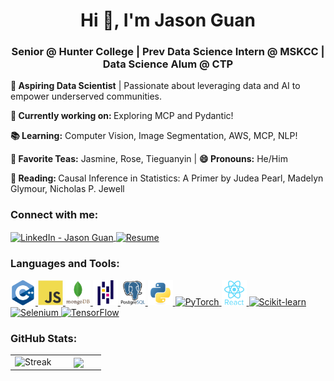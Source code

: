 <h1 align="center">Hi 👋, I'm Jason Guan</h1>
<h3 align="center">Senior @ Hunter College | Prev Data Science Intern @ MSKCC | Data Science Alum @ CTP</h3>

<p>
  <strong>🏫 Aspiring Data Scientist</strong> | Passionate about leveraging data and AI to empower underserved communities.
</p>
<p>
  <strong>🚀 Currently working on: </strong> Exploring MCP and Pydantic!
</p>
<p>
  <strong>📚 Learning:</strong> Computer Vision, Image Segmentation, AWS, MCP, NLP!
</p>
<p>
   <strong>🍵 Favorite Teas:</strong> Jasmine, Rose, Tieguanyin | <strong>😄 Pronouns:</strong> He/Him 
</p>
<p>
  <strong>📖 Reading: </strong> Causal Inference in Statistics: A Primer by Judea Pearl, Madelyn Glymour, Nicholas P. Jewell
</p>


<h3 align="left">Connect with me:</h3>
<p align="left">
  <a href="https://www.linkedin.com/in/jiaxiong-guan/" target="blank">
    <img align="center" src="https://raw.githubusercontent.com/rahuldkjain/github-profile-readme-generator/master/src/images/icons/Social/linked-in-alt.svg" alt="LinkedIn - Jason Guan" height="40" width="40" />
  </a>
  <a href="https://github.com/Jguan10/Resume/blob/main/Resume.pdf">
    <img align="center" src = "https://cdn.iconscout.com/icon/free/png-512/free-resume-icon-download-in-svg-png-gif-file-formats--cv-profile-biodata-portfolio-jobs-job-services-pack-carriers-icons-1650445.png?f=webp&w=256" alt = "Resume" height = "40" width = "40"/>
  </a>
  <!-- Add other social links here if needed -->
</p>

<h3 align="left">Languages and Tools:</h3>
<p align="left">
  <a href="https://www.w3schools.com/cpp/" target="_blank" rel="noreferrer">
    <img src="https://raw.githubusercontent.com/devicons/devicon/master/icons/cplusplus/cplusplus-original.svg" alt="C++" width="40" height="40"/>
  </a> 
  <a href="https://developer.mozilla.org/en-US/docs/Web/JavaScript" target="_blank" rel="noreferrer">
    <img src="https://raw.githubusercontent.com/devicons/devicon/master/icons/javascript/javascript-original.svg" alt="JavaScript" width="40" height="40"/>
  </a>
  <a href="https://www.mongodb.com/" target="_blank" rel="noreferrer">
    <img src="https://raw.githubusercontent.com/devicons/devicon/master/icons/mongodb/mongodb-original-wordmark.svg" alt="MongoDB" width="40" height="40"/>
  </a> 
  <a href="https://pandas.pydata.org/" target="_blank" rel="noreferrer">
    <img src="https://raw.githubusercontent.com/devicons/devicon/2ae2a900d2f041da66e950e4d48052658d850630/icons/pandas/pandas-original.svg" alt="Pandas" width="40" height="40"/>
  </a>
  <a href="https://www.postgresql.org" target="_blank" rel="noreferrer">
    <img src="https://raw.githubusercontent.com/devicons/devicon/master/icons/postgresql/postgresql-original-wordmark.svg" alt="PostgreSQL" width="40" height="40"/>
  </a>
  <a href="https://www.python.org" target="_blank" rel="noreferrer">
    <img src="https://raw.githubusercontent.com/devicons/devicon/master/icons/python/python-original.svg" alt="Python" width="40" height="40"/>
  </a>
  <a href="https://pytorch.org/" target="_blank" rel="noreferrer">
    <img src="https://www.vectorlogo.zone/logos/pytorch/pytorch-icon.svg" alt="PyTorch" width="40" height="40"/>
  </a>
  <a href="https://reactjs.org/" target="_blank" rel="noreferrer">
    <img src="https://raw.githubusercontent.com/devicons/devicon/master/icons/react/react-original-wordmark.svg" alt="React" width="40" height="40"/>
  </a>
  <a href="https://scikit-learn.org/" target="_blank" rel="noreferrer">
    <img src="https://upload.wikimedia.org/wikipedia/commons/0/05/Scikit_learn_logo_small.svg" alt="Scikit-learn" width="40" height="40"/>
  </a>
  <a href="https://www.selenium.dev" target="_blank" rel="noreferrer">
    <img src="https://raw.githubusercontent.com/detain/svg-logos/780f25886640cef088af994181646db2f6b1a3f8/svg/selenium-logo.svg" alt="Selenium" width="40" height="40"/>
  </a>
  <a href="https://www.tensorflow.org" target="_blank" rel="noreferrer">
    <img src="https://www.vectorlogo.zone/logos/tensorflow/tensorflow-icon.svg" alt="TensorFlow" width="40" height="40"/>
  </a>
</p>

<h3 align="left">GitHub Stats:</h3>
<table><tbody><tr border="none"><td width="50%" align="center">
  <img alt="Streak" src="https://github-readme-streak-stats-five-roan.vercel.app?user=Jguan10&theme=dark" />
</td><td width="50%" align="center">
  <img align="center" src="https://readme-stats-fork-mauve.vercel.app/api/top-langs/?username=jguan10&theme=dark&layout=compact&hide_border=false&no-bg=true&no-frame=true&langs_count=6" />
</td></tr></tbody></table>

